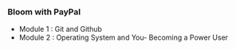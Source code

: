 ### Bloom with PayPal

- Module 1 : Git and Github
- Module 2 : Operating System and You- Becoming a Power User
